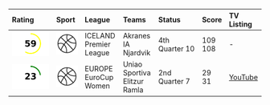 | Rating                                                                                                                                 | Sport                                                                                                                | League                    | Teams                           | Status         | Score      | TV Listing                                                  |
|:---------------------------------------------------------------------------------------------------------------------------------------|:---------------------------------------------------------------------------------------------------------------------|:--------------------------|:--------------------------------|:---------------|:-----------|:------------------------------------------------------------|
| <img src="https://raw.githubusercontent.com/BlakeDuncan25/Donut-SVG-Ratings/bac4e4a278175106499642192132b1786a9aec38/59.svg" alt="59"> | <img src="https://raw.githubusercontent.com/BlakeDuncan25/Donut-SVG-Ratings/master/basketball.png" alt="Basketball"> | ICELAND<br>Premier League | Akranes IA<br>Njardvik          | 4th Quarter 10 | 109<br>108 | -                                                           |
| <img src="https://raw.githubusercontent.com/BlakeDuncan25/Donut-SVG-Ratings/bac4e4a278175106499642192132b1786a9aec38/23.svg" alt="23"> | <img src="https://raw.githubusercontent.com/BlakeDuncan25/Donut-SVG-Ratings/master/basketball.png" alt="Basketball"> | EUROPE<br>EuroCup Women   | Uniao Sportiva<br>Elitzur Ramla | 2nd Quarter 7  | 29<br>31   | <a href="https://www.youtube.com/@FIBA/streams">YouTube</a> |